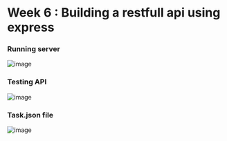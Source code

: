 # Week 6 : Building a restfull api using express

### Running server
![image](https://github.com/user-attachments/assets/513235ca-0df4-40cf-88bc-60fed659d3d5)

### Testing API
![image](https://github.com/user-attachments/assets/6534fc2d-4b61-439e-a108-c2edfaf51412)

### Task.json file
![image](https://github.com/user-attachments/assets/1684272b-33fd-440e-b3a6-6bb327204aea)
